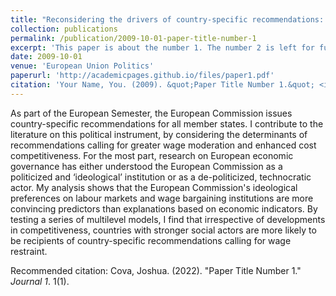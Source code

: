 ```yaml
---
title: "Reconsidering the drivers of country-specific recommendations: The Commission's ideological preferences on wage policies"
collection: publications
permalink: /publication/2009-10-01-paper-title-number-1
excerpt: 'This paper is about the number 1. The number 2 is left for future work.'
date: 2009-10-01
venue: 'European Union Politics'
paperurl: 'http://academicpages.github.io/files/paper1.pdf'
citation: 'Your Name, You. (2009). &quot;Paper Title Number 1.&quot; <i>Journal 1</i>. 1(1).'
---
```

As part of the European Semester, the European Commission issues country-specific recommendations for all member states. I contribute to the literature on this political instrument, by considering the determinants of recommendations calling for greater wage moderation and enhanced cost competitiveness. For the most part, research on European economic governance has either understood the European Commission as a politicized and ‘ideological’ institution or as a de-politicized, technocratic actor. My analysis shows that the European Commission's ideological preferences on labour markets and wage bargaining institutions are more convincing predictors than explanations based on economic indicators. By testing a series of multilevel models, I find that irrespective of developments in competitiveness, countries with stronger social actors are more likely to be recipients of country-specific recommendations calling for wage restraint.

Recommended citation: Cova, Joshua. (2022). "Paper Title Number 1." <i>Journal 1</i>. 1(1).